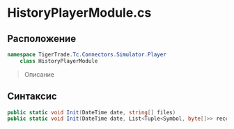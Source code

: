 
# HistoryPlayerModule.cs
## Расположение
```csharp
namespace TigerTrade.Tc.Connectors.Simulator.Player  
    class HistoryPlayerModule
```

> Описание

## Синтаксис
```csharp
public static void Init(DateTime date, string[] files)
public static void Init(DateTime date, List<Tuple<Symbol, byte[]>> records)

```
